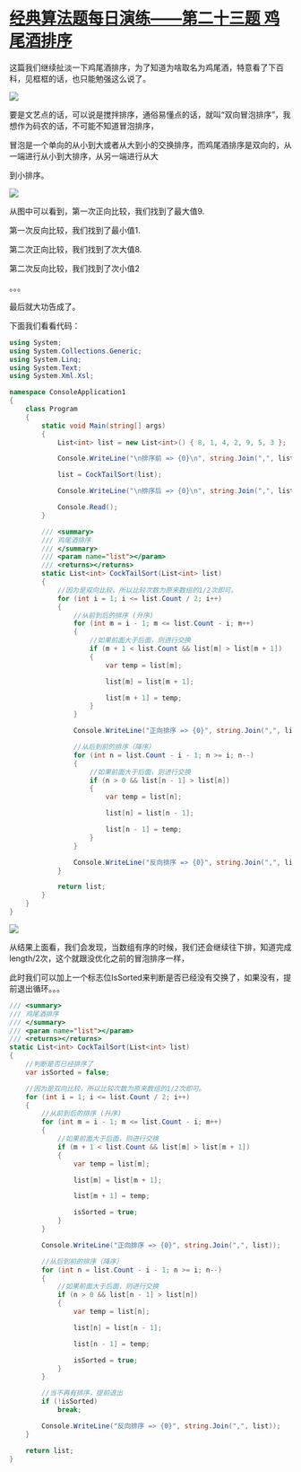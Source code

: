 # [经典算法题每日演练——第二十三题 鸡尾酒排序][0]

这篇我们继续扯淡一下鸡尾酒排序，为了知道为啥取名为鸡尾酒，特意看了下百科，见框框的话，也只能勉强这么说了。

![][1]

要是文艺点的话，可以说是搅拌排序，通俗易懂点的话，就叫“双向冒泡排序”，我想作为码农的话，不可能不知道冒泡排序，

冒泡是一个单向的从小到大或者从大到小的交换排序，而鸡尾酒排序是双向的，从一端进行从小到大排序，从另一端进行从大

到小排序。

![][2]

从图中可以看到，第一次正向比较，我们找到了最大值9. 

第一次反向比较，我们找到了最小值1.

第二次正向比较，我们找到了次大值8.

第二次反向比较，我们找到了次小值2

。。。

最后就大功告成了。

下面我们看看代码：

 

```csharp
using System;
using System.Collections.Generic;
using System.Linq;
using System.Text;
using System.Xml.Xsl;

namespace ConsoleApplication1
{
    class Program
    {
        static void Main(string[] args)
        {
            List<int> list = new List<int>() { 8, 1, 4, 2, 9, 5, 3 };

            Console.WriteLine("\n排序前 => {0}\n", string.Join(",", list));

            list = CockTailSort(list);

            Console.WriteLine("\n排序后 => {0}\n", string.Join(",", list));

            Console.Read();
        }

        /// <summary>
        /// 鸡尾酒排序
        /// </summary>
        /// <param name="list"></param>
        /// <returns></returns>
        static List<int> CockTailSort(List<int> list)
        {
            //因为是双向比较，所以比较次数为原来数组的1/2次即可。
            for (int i = 1; i <= list.Count / 2; i++)
            {
                //从前到后的排序 (升序)
                for (int m = i - 1; m <= list.Count - i; m++)
                {
                    //如果前面大于后面，则进行交换
                    if (m + 1 < list.Count && list[m] > list[m + 1])
                    {
                        var temp = list[m];

                        list[m] = list[m + 1];

                        list[m + 1] = temp;
                    }
                }

                Console.WriteLine("正向排序 => {0}", string.Join(",", list));

                //从后到前的排序（降序）
                for (int n = list.Count - i - 1; n >= i; n--)
                {
                    //如果前面大于后面，则进行交换
                    if (n > 0 && list[n - 1] > list[n])
                    {
                        var temp = list[n];

                        list[n] = list[n - 1];

                        list[n - 1] = temp;
                    }
                }

                Console.WriteLine("反向排序 => {0}", string.Join(",", list));
            }

            return list;
        }
    }
}
```

![][3]

从结果上面看，我们会发现，当数组有序的时候，我们还会继续往下排，知道完成length/2次，这个就跟没优化之前的冒泡排序一样，

此时我们可以加上一个标志位IsSorted来判断是否已经没有交换了，如果没有，提前退出循环。。。

 

```csharp
/// <summary>
/// 鸡尾酒排序
/// </summary>
/// <param name="list"></param>
/// <returns></returns>
static List<int> CockTailSort(List<int> list)
{
    //判断是否已经排序了
    var isSorted = false;

    //因为是双向比较，所以比较次数为原来数组的1/2次即可。
    for (int i = 1; i <= list.Count / 2; i++)
    {
        //从前到后的排序 (升序)
        for (int m = i - 1; m <= list.Count - i; m++)
        {
            //如果前面大于后面，则进行交换
            if (m + 1 < list.Count && list[m] > list[m + 1])
            {
                var temp = list[m];

                list[m] = list[m + 1];

                list[m + 1] = temp;

                isSorted = true;
            }
        }

        Console.WriteLine("正向排序 => {0}", string.Join(",", list));

        //从后到前的排序（降序）
        for (int n = list.Count - i - 1; n >= i; n--)
        {
            //如果前面大于后面，则进行交换
            if (n > 0 && list[n - 1] > list[n])
            {
                var temp = list[n];

                list[n] = list[n - 1];

                list[n - 1] = temp;

                isSorted = true;
            }
        }

        //当不再有排序，提前退出
        if (!isSorted)
            break;

        Console.WriteLine("反向排序 => {0}", string.Join(",", list));
    }

    return list;
}
```

[0]: http://www.cnblogs.com/huangxincheng/p/3576492.html
[1]: ./img/021037418808277.png
[2]: ./img/021139354696897.png
[3]: ./img/021144476411901.png